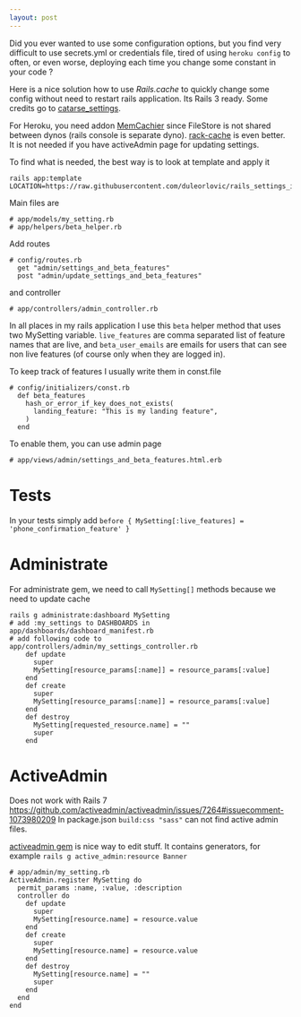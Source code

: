 ```yaml
---
layout: post
---
```


Did you ever wanted to use some configuration options, but you find very
difficult to use secrets.yml or credentials file, tired of using `heroku config`
to often, or even worse, deploying each time you change some constant in your
code ?

Here is a nice solution how to use *Rails.cache* to quickly change some config
without need to restart rails application. Its Rails 3 ready. Some credits go
to
[catarse_settings](https://github.com/catarse/catarse_settings_db/blob/master/app/models/catarse_settings_db/setting.rb).

For Heroku, you need addon
[MemCachier](https://devcenter.heroku.com/articles/memcachier) since FileStore
is not shared between dynos (rails console is separate dyno).
[rack-cache](https://devcenter.heroku.com/articles/rack-cache-memcached-rails31)
is even better. It is not needed if you have activeAdmin page for updating
settings.

To find what is needed, the best way is to look at template and apply it
```
rails app:template LOCATION=https://raw.githubusercontent.com/duleorlovic/rails_settings_in_cache_and_beta_features/main/template.rb
```
Main files are
```
# app/models/my_setting.rb
# app/helpers/beta_helper.rb
```

Add routes
```
# config/routes.rb
  get "admin/settings_and_beta_features"
  post "admin/update_settings_and_beta_features"
```
and controller
```
# app/controllers/admin_controller.rb
```

In all places in my rails application I use this `beta` helper method that uses
two MySetting variable. `live_features` are comma separated list of feature
names that are live, and `beta_user_emails` are emails for users that can see
non live features (of course only when they are logged in).

To keep track of features I usually write them in const.file

```
# config/initializers/const.rb
  def beta_features
    hash_or_error_if_key_does_not_exists(
      landing_feature: "This is my landing feature",
    )
  end
```
To enable them, you can use admin page
```
# app/views/admin/settings_and_beta_features.html.erb
```

# Tests

In your tests simply add  `before { MySetting[:live_features] = 'phone_confirmation_feature' }`

# Administrate

For administrate gem, we need to call `MySetting[]` methods because we need to
update cache

~~~
rails g administrate:dashboard MySetting
# add :my_settings to DASHBOARDS in app/dashboards/dashboard_manifest.rb
# add following code to app/controllers/admin/my_settings_controller.rb
    def update
      super
      MySetting[resource_params[:name]] = resource_params[:value]
    end
    def create
      super
      MySetting[resource_params[:name]] = resource_params[:value]
    end
    def destroy
      MySetting[requested_resource.name] = ""
      super
    end
~~~

# ActiveAdmin

Does not work with Rails 7
https://github.com/activeadmin/activeadmin/issues/7264#issuecomment-1073980209
In package.json `build:css "sass"` can not find active admin files.

[activeadmin gem](https://github.com/activeadmin/activeadmin) is nice way to
edit stuff. It contains generators, for example `rails g active_admin:resource
Banner`

~~~
# app/admin/my_setting.rb
ActiveAdmin.register MySetting do
  permit_params :name, :value, :description
  controller do
    def update
      super
      MySetting[resource.name] = resource.value
    end
    def create
      super
      MySetting[resource.name] = resource.value
    end
    def destroy
      MySetting[resource.name] = ""
      super
    end
  end
end
~~~
